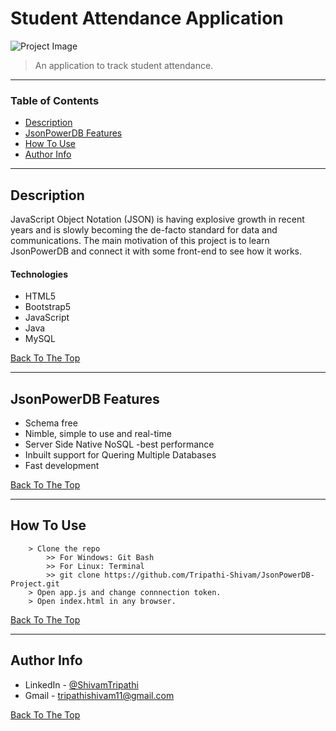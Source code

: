 # Student Attendance Application

![Project Image](/.git-res/JsonPowerDB-Demo.gif)

> An application to track student attendance.

---

### Table of Contents

-   [Description](#description)
-   [JsonPowerDB Features](#JsonPowerDB-Features)
-   [How To Use](#how-to-use)
-   [Author Info](#author-info)

---

## Description

JavaScript Object Notation (JSON) is having explosive growth in recent years and is slowly becoming the de-facto standard for data and communications. The main motivation of this project is to learn JsonPowerDB and connect it with some front-end to see how it works.

#### Technologies

-   HTML5
-   Bootstrap5
-   JavaScript
-   Java
-   MySQL

[Back To The Top](#Student-Attendance-Application)

---

## JsonPowerDB Features

-   Schema free
-   Nimble, simple to use and real-time
-   Server Side Native NoSQL -best performance
-   Inbuilt support for Quering Multiple Databases
-   Fast development

[Back To The Top](#Student-Attendance-Application)

---

## How To Use

```
    > Clone the repo
        >> For Windows: Git Bash
        >> For Linux: Terminal
        >> git clone https://github.com/Tripathi-Shivam/JsonPowerDB-Project.git
    > Open app.js and change connnection token.
    > Open index.html in any browser.
```

[Back To The Top](#Student-Attendance-Application)

---

## Author Info

-   LinkedIn - [@ShivamTripathi](https://www.linkedin.com/in/tripathishivamrajesh/)
-   Gmail - tripathishivam11@gmail.com

[Back To The Top](#Student-Attendance-Application)

